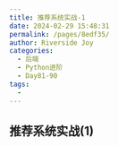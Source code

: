 ```yaml
---
title: 推荐系统实战-1
date: 2024-02-29 15:48:31
permalink: /pages/8edf35/
author: Riverside Joy
categories:
  - 后端
  - Python进阶
  - Day81-90
tags:
  - 
---
```

## 推荐系统实战(1)

